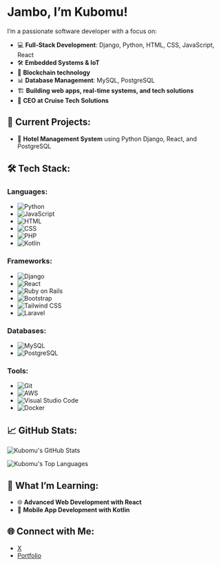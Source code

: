 # Jambo, I’m Kubomu!

I’m a passionate software developer with a focus on:

- 💻 **Full-Stack Development**: Django, Python, HTML, CSS, JavaScript, React
- 🛠 **Embedded Systems & IoT**
- 🔐 **Blockchain technology**
- 📊 **Database Management**: MySQL, PostgreSQL
- 🏗 **Building web apps, real-time systems, and tech solutions**
- 💼 **CEO at Cruise Tech Solutions**

## 🚀 Current Projects:

- 🔧 **Hotel Management System** using Python Django, React, and PostgreSQL

## 🛠 Tech Stack:

### Languages:

- ![Python](https://img.shields.io/badge/-Python-3776AB?style=flat-square&logo=python&logoColor=white)
- ![JavaScript](https://img.shields.io/badge/-JavaScript-F7DF1E?style=flat-square&logo=javascript&logoColor=black)
- ![HTML](https://img.shields.io/badge/-HTML-E34F26?style=flat-square&logo=html5&logoColor=white)
- ![CSS](https://img.shields.io/badge/-CSS-1572B6?style=flat-square&logo=css3&logoColor=white)
- ![PHP](https://img.shields.io/badge/-PHP-777BB4?style=flat-square&logo=php&logoColor=white)
- ![Kotlin](https://img.shields.io/badge/-Kotlin-7F52FF?style=flat-square&logo=kotlin&logoColor=white)

### Frameworks:

- ![Django](https://img.shields.io/badge/-Django-092E20?style=flat-square&logo=django&logoColor=white)
- ![React](https://img.shields.io/badge/-React-61DAFB?style=flat-square&logo=react&logoColor=black)
- ![Ruby on Rails](https://img.shields.io/badge/-Ruby%20on%20Rails-CC0000?style=flat-square&logo=ruby-on-rails&logoColor=white)
- ![Bootstrap](https://img.shields.io/badge/-Bootstrap-7952B3?style=flat-square&logo=bootstrap&logoColor=white)
- ![Tailwind CSS](https://img.shields.io/badge/-Tailwind%20CSS-38B2AC?style=flat-square&logo=tailwind-css&logoColor=white)
- ![Laravel](https://img.shields.io/badge/-Laravel-FF2D20?style=flat-square&logo=laravel&logoColor=white)

### Databases:

- ![MySQL](https://img.shields.io/badge/-MySQL-4479A1?style=flat-square&logo=mysql&logoColor=white)
- ![PostgreSQL](https://img.shields.io/badge/-PostgreSQL-336791?style=flat-square&logo=postgresql&logoColor=white)

### Tools:

- ![Git](https://img.shields.io/badge/-Git-F05032?style=flat-square&logo=git&logoColor=white)
- ![AWS](https://img.shields.io/badge/-AWS-232F3E?style=flat-square&logo=amazon-aws&logoColor=white)
- ![Visual Studio Code](https://img.shields.io/badge/-Visual%20Studio%20Code-007ACC?style=flat-square&logo=visual-studio-code&logoColor=white)
- ![Docker](https://img.shields.io/badge/-Docker-2496ED?style=flat-square&logo=docker&logoColor=white)

## 📈 GitHub Stats:

![Kubomu's GitHub Stats](https://github-readme-stats.vercel.app/api?username=Kubomu&show_icons=true&theme=dark)

![Kubomu's Top Languages](https://github-readme-stats.vercel.app/api/top-langs/?username=Kubomu&layout=compact&theme=dark)

## 🌱 What I’m Learning:

- 🌐 **Advanced Web Development with React**
- 📱 **Mobile App Development with Kotlin**

## 🌐 Connect with Me:

- [X](https://x.com/KubomuEdi)
- [Portfolio](https://main.d29iii5eeiyzey.amplifyapp.com/)
